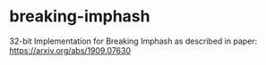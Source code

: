 # breaking-imphash
32-bit Implementation for Breaking Imphash as described in paper: https://arxiv.org/abs/1909.07630
